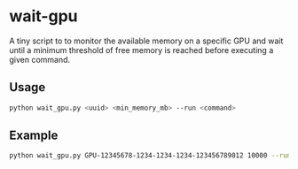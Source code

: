 # wait-gpu

A tiny script to to monitor the available memory on a specific GPU and wait until a minimum threshold of free memory is reached before executing a given command.

## Usage

```bash
python wait_gpu.py <uuid> <min_memory_mb> --run <command>
```

## Example

```bash
python wait_gpu.py GPU-12345678-1234-1234-1234-123456789012 10000 --run "python train.py"
```
